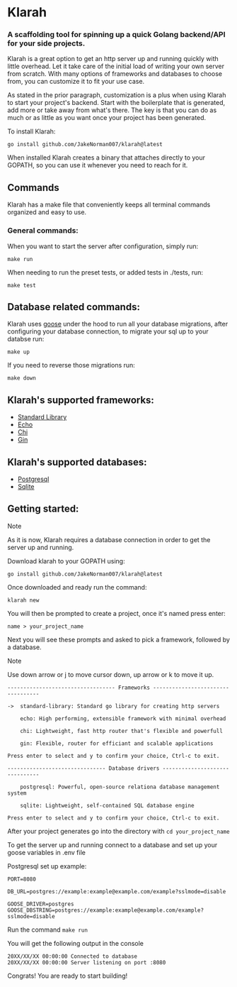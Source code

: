 # Klarah

### A scaffolding tool for spinning up a quick Golang backend/API for your side projects.

Klarah is a great option to get an http server up and running quickly with little overhead. Let it take
care of the initial load of writing your own server from scratch. With many options of frameworks and
databases to choose from, you can customize it to fit your use case.

As stated in the prior paragraph, customization is a plus when using Klarah to start your project's backend.
Start with the boilerplate that is generated, add more or take away from what's there. The key is that you can
do as much or as little as you want once your project has been generated.

To install Klarah:
```
go install github.com/JakeNorman007/klarah@latest
```

When installed Klarah creates a binary that attaches directly to your GOPATH, so you can use it whenever you 
need to reach for it.

## Commands

Klarah has a make file that conveniently keeps all terminal commands organized and easy to use.

### General commands:

When you want to start the server after configuration, simply run:
```
make run
```

When needing to run the preset tests, or added tests in ./tests, run:
```
make test
```
## Database related commands:

Klarah uses [goose](https://github.com/pressly/goose) under the hood to run all your database migrations, after configuring your database connection,
to migrate your sql up to your databse run:
```
make up
```

If you need to reverse those migrations run:
```
make down
```

## Klarah's supported frameworks:
- [Standard Library](https://pkg.go.dev/net/http#hdr-Servers)
- [Echo](https://github.com/labstack/echo)
- [Chi](https://github.com/go-chi/chi)
- [Gin](https://github.com/gin-gonic/gin)

## Klarah's supported databases:
- [Postgresql](https://github.com/jackc/pgx)
- [Sqlite](https://github.com/mattn/go-sqlite3)

## Getting started:
> [!NOTE]
> As it is now, Klarah requires a database connection in order to get the server up and running.

Download klarah to your GOPATH using:
```
go install github.com/JakeNorman007/klarah@latest
```

Once downloaded and ready run the command:
```
klarah new
```

You will then be prompted to create a project, once it's named press enter:
```
name > your_project_name
```

Next you will see these prompts and asked to pick a framework, followed by a database.

> [!NOTE]
> Use down arrow or j to move cursor down, up arrow or k to move it up.

```
---------------------------------- Frameworks ----------------------------------

->  standard-library: Standard go library for creating http servers

    echo: High performing, extensible framework with minimal overhead

    chi: Lightweight, fast http router that's flexible and powerfull

    gin: Flexible, router for efficiant and scalable applications

Press enter to select and y to confirm your choice, Ctrl-c to exit.

------------------------------- Database drivers -------------------------------

    postgresql: Powerful, open-source relationa database management system

    sqlite: Lightweight, self-contained SQL database engine

Press enter to select and y to confirm your choice, Ctrl-c to exit.
```

After your project generates go into the directory with ```cd your_project_name```

To get the server up and running connect to a database and set up your goose variables in .env file

Postgresql set up example:

```
PORT=8080

DB_URL=postgres://example:example@example.com/example?sslmode=disable

GOOSE_DRIVER=postgres
GOOSE_DBSTRING=postgres://example:example@example.com/example?sslmode=disable
```

Run the command ```make run```

You will get the following output in the console

```
20XX/XX/XX 00:00:00 Connected to database
20XX/XX/XX 00:00:00 Server listening on port :8080
```

Congrats! You are ready to start building!
